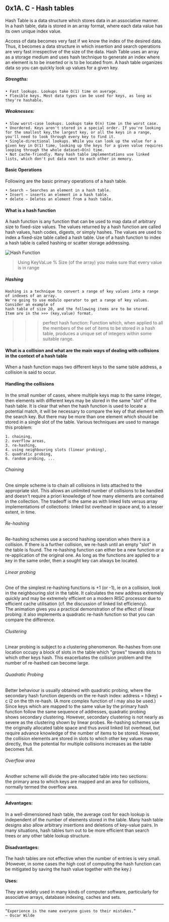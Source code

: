 ## 0x1A. C - Hash tables
Hash Table is a data structure which stores data in an associative manner. In a hash table, data is stored in an array format, where each data value has its own unique index value.

Access of data becomes very fast if we know the index of the desired data.
Thus, it becomes a data structure in which insertion and search operations are very fast irrespective of the size of the data. Hash Table uses an array as a storage medium and uses hash technique to generate an index where an element is to be inserted or is to be located from.
A hash table organizes data so you can quickly look up values for a given key.
##### Strengths:
    • Fast lookups. Lookups take O(1) time on average.
    • Flexible keys. Most data types can be used for keys, as long as they're hashable.

##### Weaknesses:
    • Slow worst-case lookups. Lookups take O(n) time in the worst case.
    • Unordered. Keys aren't stored in a special order. If you're looking for the smallest key,the largest key, or all the keys in a range, you'll need to look through every key to find it.
    • Single-directional lookups. While you can look up the value for a given key in O(1) time, looking up the keys for a given value requires looping through the whole dataset—O(n) time.
    • Not cache-friendly. Many hash table implementations use linked lists, which don't put data next to each other in memory.

#### Basic Operations
Following are the basic primary operations of a hash table.

    • Search − Searches an element in a hash table.
    • Insert − inserts an element in a hash table.
    • delete − Deletes an element from a hash table.

#### What is a hash function

A hash function is any function that can be used to map data of arbitrary size to fixed-size values. The values returned by a hash function are called hash values, hash codes, digests, or simply hashes. The values are used to index a fixed-size table called a hash table. Use of a hash function to index a hash table is called hashing or scatter storage addressing.

![Hash Function](https://www.tutorialspoint.com/data_structures_algorithms/images/hash_function.jpg)

> Using KeyVaLue % Size (of the array) you make sure that every value is in range
##### Hashing
```
Hashing is a technique to convert a range of key values into a range of indexes of an array.
We're going to use modulo operator to get a range of key values. Consider an example of
hash table of size 20, and the following items are to be stored.
Item are in the >>> (key,value) format.
```
>>> perfect hash function: Function which, when applied to all the members of the set of items
to be stored in a hash table, produces a unique set of integers within some suitable range.
#### What is a collision and what are the main ways of dealing with collisions in the context of a hash table
When a hash function maps two different keys to the same table address, a collision is said to occur.
#### Handling the collisions
In the small number of cases, where multiple keys map to the same integer, then elements with different keys may be stored in the same "slot" of the hash table. It is clear that when the hash function is used to locate a potential match, it will be necessary to compare the key of that element with the search key. But there may be more than one element which should be stored in a single slot of the table. Various techniques are used to manage this problem:

    1. chaining,
    2. overflow areas,
    3. re-hashing,
    4. using neighbouring slots (linear probing),
    5. quadratic probing,
    6. random probing, ...

###### Chaining
One simple scheme is to chain all collisions in lists attached to the appropriate slot. This allows an unlimited number of collisions to be handled and doesn't require a priori knowledge of how many elements are contained in the collection. The tradeoff is the same as with linked lists versus array implementations of collections: linked list overhead in space and, to a lesser extent, in time.
###### Re-hashing
Re-hashing schemes use a second hashing operation when there is a collision. If there is a further collision, we re-hash until an empty "slot" in the table is found.
The re-hashing function can either be a new function or a re-application of the original one. As long as the functions are applied to a key in the same order, then a sought key can always be located.
###### Linear probing
One of the simplest re-hashing functions is +1 (or -1), ie on a collision, look in the neighbouring slot in the table. It calculates the new address extremely quickly and may be extremely efficient on a modern RISC processor due to efficient cache utilisation (cf. the discussion of linked list efficiency).
The animation gives you a practical demonstration of the effect of linear probing: it also implements a quadratic re-hash function so that you can compare the difference.
###### Clustering
Linear probing is subject to a clustering phenomenon. Re-hashes from one location occupy a block of slots in the table which "grows" towards slots to which other keys hash. This exacerbates the collision problem and the number of re-hashed can become large.
###### Quadratic Probing
Better behaviour is usually obtained with quadratic probing, where the secondary hash function depends on the re-hash index:
address = h(key) + c i2
on the tth re-hash. (A more complex function of i may also be used.) Since keys which are mapped to the same value by the primary hash function follow the same sequence of addresses, quadratic probing shows secondary clustering. However, secondary clustering is not nearly as severe as the clustering shown by linear probes.
Re-hashing schemes use the originally allocated table space and thus avoid linked list overhead, but require advance knowledge of the number of items to be stored.
However, the collision elements are stored in slots to which other key values map directly, thus the potential for multiple collisions increases as the table becomes full.
###### Overflow area
Another scheme will divide the pre-allocated table into two sections: the primary area to which keys are mapped and an area for collisions, normally termed the overflow area.
___

#### Advantages:
In a well-dimensioned hash table, the average cost for each lookup is independent of the number of elements stored in the table.
Many hash table designs also allow arbitrary insertions and deletions of key-value pairs.
In many situations, hash tables turn out to be more efficient than search trees or any other table lookup structure.

#### Disadvantages:
The hash tables are not effective when the number of entries is very small. (However, in some cases the high cost of computing the hash function can be mitigated by saving the hash value together with the key.)

#### Uses:
They are widely used in many kinds of computer software, particularly for associative arrays, database indexing, caches and sets.
___
```
“Experience is the name everyone gives to their mistakes.”
– Oscar Wilde
```